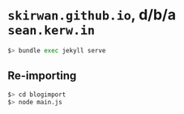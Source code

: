 # `skirwan.github.io`, d/b/a `sean.kerw.in`

```bash
$> bundle exec jekyll serve
```

## Re-importing
```bash
$> cd blogimport
$> node main.js
```
